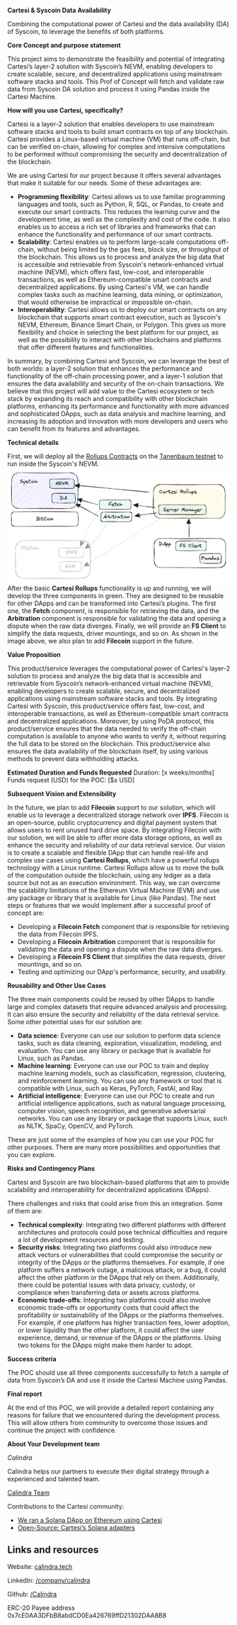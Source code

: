 **Cartesi & Syscoin Data Availability**

Combining the computational power of Cartesi and the data availability (DA) of Syscoin, to leverage the benefits of both platforms.

**Core Concept and purpose statement**
<!--[A POC is meant to de-risk the central component of a larger project or idea. What's the essential idea or concept that your POC is trying to prove? What makes it essential to a larger scope project or product? Provide an objectively verifiable statement of purpose, to which the final outcome (success or failure) of the POC project will be measured. (see "success criteria" section below)] -->
This project aims to demonstrate the feasibility and potential of integrating Cartesi’s layer-2 solution with Syscoin’s NEVM, enabling developers to create scalable, secure, and decentralized applications using mainstream software stacks and tools. This Prof of Concept will fetch and validate raw data from Syscoin DA solution and process it using Pandas inside the Cartesi Machine.

**How will you use Cartesi, specifically?**
<!-- [Details about how you're using Cartesi specifically in your POC, and why it makes sense. Be as precise as possible, using diagrams and pictures liberally. Alternatively, you can reference specific sections of your response to the next question. You cannot leave this question blank though.] -->
Cartesi is a layer-2 solution that enables developers to use mainstream software stacks and tools to build smart contracts on top of any blockchain. Cartesi provides a Linux-based virtual machine (VM) that runs off-chain, but can be verified on-chain, allowing for complex and intensive computations to be performed without compromising the security and decentralization of the blockchain.

We are using Cartesi for our project because it offers several advantages that make it suitable for our needs. Some of these advantages are:

- **Programming flexibility**: Cartesi allows us to use familiar programming languages and tools, such as Python, R, SQL, or Pandas, to create and execute our smart contracts. This reduces the learning curve and the development time, as well as the complexity and cost of the code. It also enables us to access a rich set of libraries and frameworks that can enhance the functionality and performance of our smart contracts.
- **Scalability**: Cartesi enables us to perform large-scale computations off-chain, without being limited by the gas fees, block size, or throughput of the blockchain. This allows us to process and analyze the big data that is accessible and retrievable from Syscoin's network-enhanced virtual machine (NEVM), which offers fast, low-cost, and interoperable transactions, as well as Ethereum-compatible smart contracts and decentralized applications. By using Cartesi's VM, we can handle complex tasks such as machine learning, data mining, or optimization, that would otherwise be impractical or impossible on-chain.
- **Interoperability**: Cartesi allows us to deploy our smart contracts on any blockchain that supports smart contract execution, such as Syscoin's NEVM, Ethereum, Binance Smart Chain, or Polygon. This gives us more flexibility and choice in selecting the best platform for our project, as well as the possibility to interact with other blockchains and platforms that offer different features and functionalities.

In summary, by combining Cartesi and Syscoin, we can leverage the best of both worlds: a layer-2 solution that enhances the performance and functionality of the off-chain processing power, and a layer-1 solution that ensures the data availability and security of the on-chain transactions. We believe that this project will add value to the Cartesi ecosystem or tech stack by expanding its reach and compatibility with other blockchain platforms, enhancing its performance and functionality with more advanced and sophisticated DApps, such as data analysis and machine learning, and increasing its adoption and innovation with more developers and users who can benefit from its features and advantages.

**Technical details**
<!--[Provide a technical description here, and please use images and diagrams to support it.] -->
First, we will deploy all the [Rollups Contracts](https://github.com/cartesi/rollups-contracts) on the [Tanenbaum testnet](https://faucet.tanenbaum.io) to run inside the Syscoin's NEVM.
![Cartesi and Syscoin](https://github.com/Calindra/cartesi-proposals/blob/main/images/cartesi_proposal_Syscoin_2.png?raw=true)  
After the basic **Cartesi Rollups** functionality is up and running, we will develop the three components in green. They are designed to be reusable for other DApps and can be transformed into Cartesi’s plugins. The first one, the **Fetch** component, is responsible for retrieving the data, and the **Arbitration** component is responsible for validating the data and opening a dispute when the raw data diverges. Finally, we will provide an **FS Client** to simplify the data requests, driver mountings, and so on. As shown in the image above, we also plan to add **Filecoin** support in the future.

**Value Proposition**
<!--[How does this POC provide value to the Cartesi developer ecosystem or core technology? Why would the community or other developers be interested in its successful execution?]-->
This product/service leverages the computational power of Cartesi's layer-2 solution to process and analyze the big data that is accessible and retrievable from Syscoin’s network-enhanced virtual machine (NEVM), enabling developers to create scalable, secure, and decentralized applications using mainstream software stacks and tools. By integrating Cartesi with Syscoin, this product/service offers fast, low-cost, and interoperable transactions, as well as Ethereum-compatible smart contracts and decentralized applications. Moreover, by using PoDA protocol, this product/service ensures that the data needed to verify the off-chain computation is available to anyone who wants to verify it, without requiring the full data to be stored on the blockchain. This product/service also ensures the data availability of the blockchain itself, by using various methods to prevent data withholding attacks.

**Estimated Duration and Funds Requested**
Duration: [x weeks/months]
Funds request (USD) for the POC: [$x USD]

**Subsequent Vision and Extensibility**
<!--[If the POC proves to be successful, what potential does it hold for a full-scale project or product? Share a brief vision of what a larger project would look like. Additionally, describe the next steps or features that should be implemented immediately following a successful proof of concept that extend the POC's functionality.] -->

In the future, we plan to add **Filecoin** support to our solution, which will enable us to leverage a decentralized storage network over **IPFS**. Filecoin is an open-source, public cryptocurrency and digital payment system that allows users to rent unused hard drive space. By integrating Filecoin with our solution, we will be able to offer more data storage options, as well as enhance the security and reliability of our data retrieval service. Our vision is to create a scalable and flexible DApp that can handle real-life and complex use cases using **Cartesi Rollups**, which have a powerful rollups technology with a Linux runtime. Cartesi Rollups allow us to move the bulk of the computation outside the blockchain, using any ledger as a data source but not as an execution environment. This way, we can overcome the scalability limitations of the Ethereum Virtual Machine (EVM) and use any package or library that is available for Linux (like Pandas). The next steps or features that we would implement after a successful proof of concept are:

- Developing a **Filecoin Fetch** component that is responsible for retrieving the data from Filecoin IPFS.
- Developing a **Filecoin Arbitration** component that is responsible for validating the data and opening a dispute when the raw data diverges.
- Developing a **Filecoin FS Client** that simplifies the data requests, driver mountings, and so on.
- Testing and optimizing our DApp's performance, security, and usability.



**Reusability and Other Use Cases**
<!--[What are other potential uses for this POC? If not for the POC, then what about for the fuller-scale project for which it was implemented? How could they be adapted or expanded upon for other applications within the Cartesi ecosystem? Which modules of the POC can be immediately reused by the developer community, even without pursuing the more complex project?]-->
The three main components could be reused by other DApps to handle large and complex datasets that require advanced analysis and processing. It can also ensure the security and reliability of the data retrieval service. Some other potential uses for our solution are:

- **Data science**: Everyone can use our solution to perform data science tasks, such as data cleaning, exploration, visualization, modeling, and evaluation. You can use any library or package that is available for Linux, such as Pandas.
- **Machine learning**: Everyone can use our POC to train and deploy machine learning models, such as classification, regression, clustering, and reinforcement learning. You can use any framework or tool that is compatible with Linux, such as Keras, PyTorch, FastAI, and Ray.
- **Artificial intelligence**: Everyone can use our POC to create and run artificial intelligence applications, such as natural language processing, computer vision, speech recognition, and generative adversarial networks. You can use any library or package that supports Linux, such as NLTK, SpaCy, OpenCV, and PyTorch.

These are just some of the examples of how you can use your POC for other purposes. There are many more possibilities and opportunities that you can explore.

**Risks and Contingency Plans**
<!--[What are the potential challenges or risks for this POC? If things don't go according to plan, how will you you know? How will you pivot or adjust your approach?]-->
Cartesi and Syscoin are two blockchain-based platforms that aim to provide scalability and interoperability for decentralized applications (DApps).

There challenges and risks that could arise from this an integration. Some of them are:

- **Technical complexity**: Integrating two different platforms with different architectures and protocols could pose technical difficulties and require a lot of development resources and testing.
- **Security risks**: Integrating two platforms could also introduce new attack vectors or vulnerabilities that could compromise the security or integrity of the DApps or the platforms themselves. For example, if one platform suffers a network outage, a malicious attack, or a bug, it could affect the other platform or the DApps that rely on them. Additionally, there could be potential issues with data privacy, custody, or compliance when transferring data or assets across platforms.
- **Economic trade-offs**: Integrating two platforms could also involve economic trade-offs or opportunity costs that could affect the profitability or sustainability of the DApps or the platforms themselves. For example, if one platform has higher transaction fees, lower adoption, or lower liquidity than the other platform, it could affect the user experience, demand, or revenue of the DApps or the platforms. Using two tokens for the DApps might make them harder to adopt.

**Success criteria**
<!--[What is considered success for this POC? How will you know whether the POC is finished? What deliverables will you produce to demonstrate that the POC accomplished what it set out to do?]-->
The POC should use all three components successfully to fetch a sample of data from Syscoin’s DA and use it inside the Cartesi Machine using Pandas.

**Final report**
<!--[Upon a failure of the POC, the Grants Council may still issue prorated payment if the applicant provides a written debriefing that sufficiently details the approaches used, why they failed, and what next steps would be if someone else were to resume the project. This will be shared with the community. Do you agree to provide this? Yes/no]-->
At the end of this POC, we will provide a detailed report containing any reasons for failure that we encountered during the development process. This will allow others from community to overcome those issues and continue the project with confidence.

**About Your Development team**
<!-- ordem alfabetica -->
<!--*[person 1]*-->
*Calindra*

Calindra helps our partners to execute their digital strategy through a experienced and talented team.

[Calindra Team](https://calindra.tech/team.html)

Contributions to the Cartesi community:

* [We ran a Solana DApp on Ethereum using Cartesi](https://blog.calindra.com.br/we-ran-a-solana-dapp-on-ethereum-using-cartesi-35da59ed1e47)
* [Open-Source: Cartesi’s Solana adapters](https://blog.calindra.com.br/solana-cartesi-under-the-hood-c4fbef266c89)

## Links and resources

Website: [calindra.tech](https://calindra.tech/) 

LinkedIn: [/company/calindra](https://www.linkedin.com/company/calindra)

Github: [/Calindra](https://github.com/Calindra) 

ERC-20 Payee address
0x7cE0AA3DFbB8abdCD0Ea426769ffD21302DAA8B8